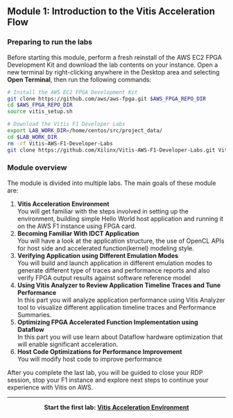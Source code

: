 ## Module 1: Introduction to the Vitis Acceleration Flow


### Preparing to run the labs

Before starting this module, perform a fresh reinstall of the AWS EC2 FPGA Development Kit and download the lab contents on your instance. Open a new terminal by right-clicking anywhere in the Desktop area and selecting **Open Terminal**, then run the following commands:

```bash  
# Install the AWS EC2 FPGA Development Kit
git clone https://github.com/aws/aws-fpga.git $AWS_FPGA_REPO_DIR
cd $AWS_FPGA_REPO_DIR                                     
source vitis_setup.sh

# Download the Vitis F1 Developer Labs
export LAB_WORK_DIR=/home/centos/src/project_data/
cd $LAB_WORK_DIR
rm -rf Vitis-AWS-F1-Developer-Labs
git clone https://github.com/Xilinx/Vitis-AWS-F1-Developer-Labs.git Vitis-AWS-F1-Developer-Labs
```

### Module overview
The module is divided into multiple labs. The main goals of these module are:
1. **Vitis Acceleration Environment** \
You will get familiar with the steps involved in setting up the environment, building simple Hello World host application and running it on the AWS F1 instance using FPGA card.
1. **Becoming Familiar With IDCT Application** \
You will have a look at the application structure, the use of OpenCL APIs for host side and accelerated function(kernel) modeling style.
1. **Verifying Application using Different Emulation Modes**\
You will build and launch application in different emulation modes to generate different type of traces and performance reports and also verify FPGA output results against software reference model
1. **Using Vitis Analyzer to Review Application Timeline Traces and Tune Performance**\
In this part you will analyze application performance using Vitis Analyzer tool to visualize different application timeline traces and Performance Summaries.
1. **Optimizing FPGA Accelerated Function Implementation using Dataflow**\
In this part you will use learn about Dataflow hardware optimization that will enable significant acceleration. 
1. **Host Code Optimizations for Performance Improvement**\
You will modify host code to improve performance

After you complete the last lab, you will be guided to close your RDP session, stop your F1 instance and explore next steps to continue your experience with Vitis on AWS.

---------------------------------------

<p align="center"><b>
Start the first lab: <a href="lab_01_helloworld.md">Vitis Acceleration Environment</a>
</b></p>
